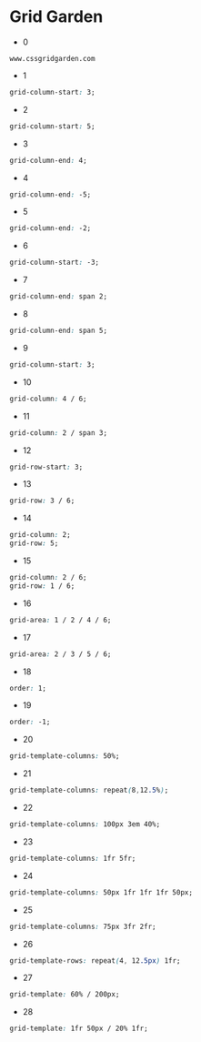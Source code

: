# Grid Garden

- 0

```
www.cssgridgarden.com
```

- 1

```css
grid-column-start: 3;
```

- 2

```css
grid-column-start: 5;
```

- 3

```css
grid-column-end: 4;
```

- 4

```css
grid-column-end: -5;
```

- 5

```css
grid-column-end: -2;
```

- 6

```css
grid-column-start: -3;
```

- 7

```css
grid-column-end: span 2;
```

- 8

```css
grid-column-end: span 5;
```

- 9

```css
grid-column-start: 3;
```

- 10

```css
grid-column: 4 / 6;
```

- 11

```css
grid-column: 2 / span 3;
```

- 12

```css
grid-row-start: 3;
```

- 13

```css
grid-row: 3 / 6;
```

- 14

```css
grid-column: 2;
grid-row: 5;
```

- 15

```css
grid-column: 2 / 6;
grid-row: 1 / 6;
```

- 16

```css
grid-area: 1 / 2 / 4 / 6;
```

- 17

```css
grid-area: 2 / 3 / 5 / 6;
```

- 18

```css
order: 1;
```

- 19

```css
order: -1;
```

- 20

```css
grid-template-columns: 50%;
```

- 21

```css
grid-template-columns: repeat(8,12.5%);
```

- 22

```css
grid-template-columns: 100px 3em 40%;
```

- 23

```css
grid-template-columns: 1fr 5fr;
```

- 24

```css
grid-template-columns: 50px 1fr 1fr 1fr 50px;
```

- 25

```css
grid-template-columns: 75px 3fr 2fr;
```

- 26

```css
grid-template-rows: repeat(4, 12.5px) 1fr;
```

- 27

```css
grid-template: 60% / 200px;
```

- 28

```css
grid-template: 1fr 50px / 20% 1fr;
```
